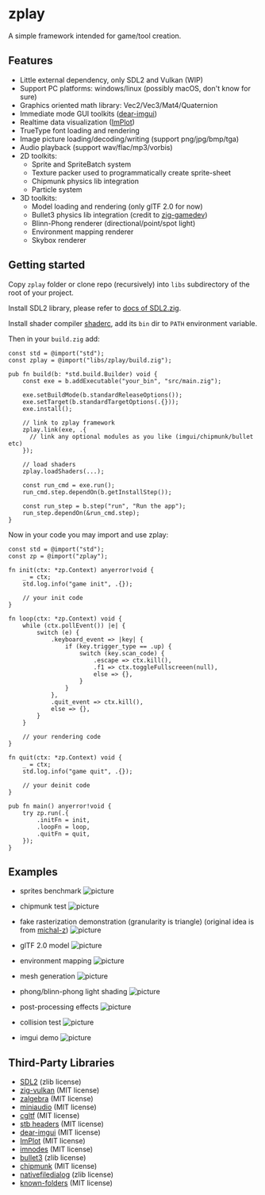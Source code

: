 # zplay
A simple framework intended for game/tool creation.

## Features
* Little external dependency, only SDL2 and Vulkan (WIP)
* Support PC platforms: windows/linux (possibly macOS, don't know for sure)
* Graphics oriented math library: Vec2/Vec3/Mat4/Quaternion
* Immediate mode GUI toolkits ([dear-imgui](https://github.com/ocornut/imgui))
* Realtime data visualization ([ImPlot](https://github.com/epezent/implot))
* TrueType font loading and rendering
* Image picture loading/decoding/writing (support png/jpg/bmp/tga)
* Audio playback (support wav/flac/mp3/vorbis)
* 2D toolkits:
  * Sprite and SpriteBatch system
  * Texture packer used to programmatically create sprite-sheet
  * Chipmunk physics lib integration
  * Particle system
* 3D toolkits:
  * Model loading and rendering (only glTF 2.0 for now)
  * Bullet3 physics lib integration (credit to [zig-gamedev](https://github.com/michal-z/zig-gamedev))
  * Blinn-Phong renderer (directional/point/spot light)
  * Environment mapping renderer
  * Skybox renderer

## Getting started
Copy `zplay` folder or clone repo (recursively) into `libs` subdirectory of the root of your project.

Install SDL2 library, please refer to [docs of SDL2.zig](https://github.com/MasterQ32/SDL.zig).

Install shader compiler [shaderc](https://github.com/google/shaderc), add its `bin` dir to `PATH` environment variable.

Then in your `build.zig` add:

```zig
const std = @import("std");
const zplay = @import("libs/zplay/build.zig");

pub fn build(b: *std.build.Builder) void {
    const exe = b.addExecutable("your_bin", "src/main.zig");

    exe.setBuildMode(b.standardReleaseOptions());
    exe.setTarget(b.standardTargetOptions(.{}));
    exe.install();

    // link to zplay framework
    zplay.link(exe, .{
      // link any optional modules as you like (imgui/chipmunk/bullet etc)
    });

    // load shaders
    zplay.loadShaders(...);

    const run_cmd = exe.run();
    run_cmd.step.dependOn(b.getInstallStep());

    const run_step = b.step("run", "Run the app");
    run_step.dependOn(&run_cmd.step);
}
```

Now in your code you may import and use zplay:

```zig
const std = @import("std");
const zp = @import("zplay");

fn init(ctx: *zp.Context) anyerror!void {
    _ = ctx;
    std.log.info("game init", .{});

    // your init code
}

fn loop(ctx: *zp.Context) void {
    while (ctx.pollEvent()) |e| {
        switch (e) {
            .keyboard_event => |key| {
                if (key.trigger_type == .up) {
                    switch (key.scan_code) {
                        .escape => ctx.kill(),
                        .f1 => ctx.toggleFullscreeen(null),
                        else => {},
                    }
                }
            },
            .quit_event => ctx.kill(),
            else => {},
        }
    }

    // your rendering code
}

fn quit(ctx: *zp.Context) void {
    _ = ctx;
    std.log.info("game quit", .{});

    // your deinit code
}

pub fn main() anyerror!void {
    try zp.run(.{
        .initFn = init,
        .loopFn = loop,
        .quitFn = quit,
    });
}
```

## Examples
* sprites benchmark
![picture](https://github.com/jack-ji/zplay/blob/main/examples/screenshots/sprites_benchmark.png)

* chipmunk test
![picture](https://github.com/jack-ji/zplay/blob/main/examples/screenshots/chipmunk_test.gif)

* fake rasterization demonstration (granularity is triangle) (original idea is from [michal-z](https://github.com/michal-z/zig-gamedev/tree/main/samples/rasterization))
![picture](https://github.com/jack-ji/zplay/blob/main/examples/screenshots/rasterization.png)

* glTF 2.0 model
![picture](https://github.com/jack-ji/zplay/blob/main/examples/screenshots/gltf_demo.png)

* environment mapping
![picture](https://github.com/jack-ji/zplay/blob/main/examples/screenshots/environment_mapping.png)

* mesh generation
![picture](https://github.com/jack-ji/zplay/blob/main/examples/screenshots/mesh_generation.png)

* phong/blinn-phong light shading
![picture](https://github.com/jack-ji/zplay/blob/main/examples/screenshots/phong_lighting.png)

* post-processing effects
![picture](https://github.com/jack-ji/zplay/blob/main/examples/screenshots/post_processing.png)

* collision test
![picture](https://github.com/jack-ji/zplay/blob/main/examples/screenshots/bullet_test.gif)

* imgui demo
![picture](https://github.com/jack-ji/zplay/blob/main/examples/screenshots/imgui_demo.png)

## Third-Party Libraries
* [SDL2](https://www.libsdl.org) (zlib license)
* [zig-vulkan](https://github.com/Snektron/vulkan-zig) (MIT license)
* [zalgebra](https://github.com/kooparse/zalgebra) (MIT license)
* [miniaudio](https://miniaud.io/index.html) (MIT license)
* [cgltf](https://github.com/jkuhlmann/cgltf) (MIT license)
* [stb headers](https://github.com/nothings/stb) (MIT license)
* [dear-imgui](https://github.com/ocornut/imgui) (MIT license)
* [ImPlot](https://github.com/epezent/implot) (MIT license)
* [imnodes](https://github.com/Nelarius/imnodes) (MIT license)
* [bullet3](https://github.com/bulletphysics/bullet3) (zlib license)
* [chipmunk](https://chipmunk-physics.net/) (MIT license)
* [nativefiledialog](https://github.com/mlabbe/nativefiledialog) (zlib license)
* [known-folders](https://github.com/ziglibs/known-folders) (MIT license)

